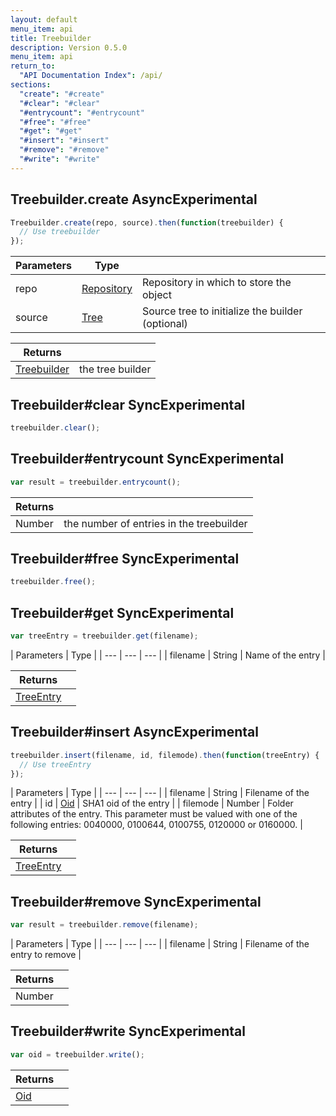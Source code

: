 ```yaml
---
layout: default
menu_item: api
title: Treebuilder
description: Version 0.5.0
menu_item: api
return_to:
  "API Documentation Index": /api/
sections:
  "create": "#create"
  "#clear": "#clear"
  "#entrycount": "#entrycount"
  "#free": "#free"
  "#get": "#get"
  "#insert": "#insert"
  "#remove": "#remove"
  "#write": "#write"
---
```


## <a name="create"></a><span>Treebuilder.</span>create <span class="tags"><span class="async">Async</span><span class="experimental">Experimental</span></span>

```js
Treebuilder.create(repo, source).then(function(treebuilder) {
  // Use treebuilder
});
```

| Parameters | Type |   |
| --- | --- | --- |
| repo | [Repository](/api/repository/) | Repository in which to store the object |
| source | [Tree](/api/tree/) | Source tree to initialize the builder (optional) |

| Returns |  |
| --- | --- |
| [Treebuilder](/api/treebuilder/) | the tree builder |

## <a name="clear"></a><span>Treebuilder#</span>clear <span class="tags"><span class="sync">Sync</span><span class="experimental">Experimental</span></span>

```js
treebuilder.clear();
```

## <a name="entrycount"></a><span>Treebuilder#</span>entrycount <span class="tags"><span class="sync">Sync</span><span class="experimental">Experimental</span></span>

```js
var result = treebuilder.entrycount();
```

| Returns |  |
| --- | --- |
| Number |  the number of entries in the treebuilder |

## <a name="free"></a><span>Treebuilder#</span>free <span class="tags"><span class="sync">Sync</span><span class="experimental">Experimental</span></span>

```js
treebuilder.free();
```

## <a name="get"></a><span>Treebuilder#</span>get <span class="tags"><span class="sync">Sync</span><span class="experimental">Experimental</span></span>

```js
var treeEntry = treebuilder.get(filename);
```

| Parameters | Type |
| --- | --- | --- |
| filename | String | Name of the entry |

| Returns |  |
| --- | --- |
| [TreeEntry](/api/tree_entry/) |  |

## <a name="insert"></a><span>Treebuilder#</span>insert <span class="tags"><span class="async">Async</span><span class="experimental">Experimental</span></span>

```js
treebuilder.insert(filename, id, filemode).then(function(treeEntry) {
  // Use treeEntry
});
```

| Parameters | Type |
| --- | --- | --- |
| filename | String | Filename of the entry |
| id | [Oid](/api/oid/) | SHA1 oid of the entry |
| filemode | Number | Folder attributes of the entry. This parameter must be valued with one of the following entries: 0040000, 0100644, 0100755, 0120000 or 0160000. |

| Returns |  |
| --- | --- |
| [TreeEntry](/api/tree_entry/) |  |

## <a name="remove"></a><span>Treebuilder#</span>remove <span class="tags"><span class="sync">Sync</span><span class="experimental">Experimental</span></span>

```js
var result = treebuilder.remove(filename);
```

| Parameters | Type |
| --- | --- | --- |
| filename | String | Filename of the entry to remove |

| Returns |  |
| --- | --- |
| Number |  |

## <a name="write"></a><span>Treebuilder#</span>write <span class="tags"><span class="sync">Sync</span><span class="experimental">Experimental</span></span>

```js
var oid = treebuilder.write();
```

| Returns |  |
| --- | --- |
| [Oid](/api/oid/) |  |

